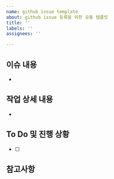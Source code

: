 ```yaml
---
name: github issue template
about: github issue 등록을 위한 공통 템플릿
title: ''
labels: ''
assignees: ''

---
```


## 이슈 내용
- 
## 작업 상세 내용
- 

## To Do 및 진행 상황
- [ ]

## 참고사항
